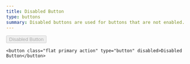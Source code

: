 ```yaml
---
title: Disabled Button
type: buttons
summary: Disabled buttons are used for buttons that are not enabled.
---
```


<button class="flat primary action" type="button" disabled>Disabled Button</button>

```
<button class="flat primary action" type="button" disabled>Disabled Button</button>
```
